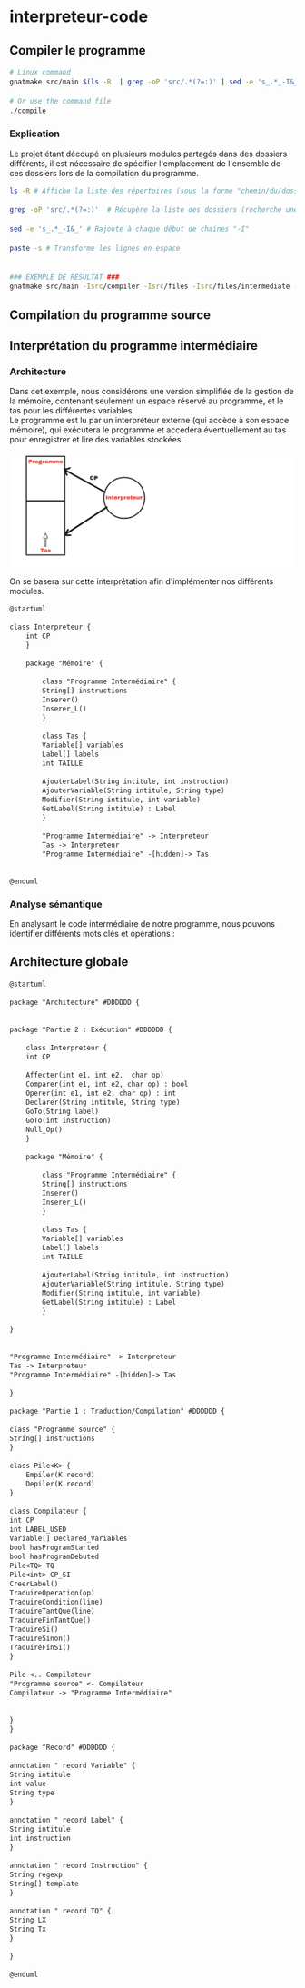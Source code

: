 # interpreteur-code

## Compiler le programme

```sh
# Linux command
gnatmake src/main $(ls -R  | grep -oP 'src/.*(?=:)' | sed -e 's_.*_-I&_' | paste -s)

# Or use the command file
./compile
```

### Explication
Le projet étant découpé en plusieurs modules partagés dans des dossiers différents, il est nécessaire de spécifier l'emplacement de l'ensemble de ces dossiers lors de la compilation du programme.

```sh
ls -R # Affiche la liste des répertoires (sous la forme "chemin/du/dossier:") et leur contenu

grep -oP 'src/.*(?=:)'  # Récupère la liste des dossiers (recherche une chaine finissant par ":" en excluant ce dernier)

sed -e 's_.*_-I&_' # Rajoute à chaque début de chaines "-I"

paste -s # Transforme les lignes en espace


### EXEMPLE DE RESULTAT ###
gnatmake src/main -Isrc/compiler -Isrc/files -Isrc/files/intermediate -Isrc/files/source -Isrc/struct -Isrc/struct/liste -Isrc/struct/object -Isrc/struct/pile
```

## Compilation du programme source

## Interprétation du programme intermédiaire

### Architecture

Dans cet exemple, nous considérons une version simplifiée de la gestion de la mémoire, contenant seulement un espace réservé au programme, et le tas pour les différentes variables. <br/>
Le programme est lu par un interpréteur externe (qui accède à son espace mémoire), qui exécutera le programme et accèdera éventuellement au tas pour enregistrer et lire des variables stockées.

![Mémoire](doc/images/memoire.png)

On se basera sur cette interprétation afin d'implémenter nos différents modules.

```plantuml
@startuml

class Interpreteur {
    int CP
    }

    package "Mémoire" {

        class "Programme Intermédiaire" {
        String[] instructions
        Inserer()
        Inserer_L()
        }

        class Tas {
        Variable[] variables
        Label[] labels
        int TAILLE

        AjouterLabel(String intitule, int instruction) 
        AjouterVariable(String intitule, String type) 
        Modifier(String intitule, int variable) 
        GetLabel(String intitule) : Label
        }

        "Programme Intermédiaire" -> Interpreteur
        Tas -> Interpreteur
        "Programme Intermédiaire" -[hidden]-> Tas


@enduml
```

### Analyse sémantique

En analysant le code intermédiaire de notre programme, nous pouvons identifier différents mots clés et opérations :


## Architecture globale

```plantuml
@startuml

package "Architecture" #DDDDDD {


package "Partie 2 : Exécution" #DDDDDD {

    class Interpreteur {
    int CP

    Affecter(int e1, int e2,  char op)
    Comparer(int e1, int e2, char op) : bool
    Operer(int e1, int e2, char op) : int
    Declarer(String intitule, String type)
    GoTo(String label)
    GoTo(int instruction)
    Null_Op()
    }

    package "Mémoire" {

        class "Programme Intermédiaire" {
        String[] instructions
        Inserer()
        Inserer_L()
        }

        class Tas {
        Variable[] variables
        Label[] labels
        int TAILLE

        AjouterLabel(String intitule, int instruction) 
        AjouterVariable(String intitule, String type) 
        Modifier(String intitule, int variable) 
        GetLabel(String intitule) : Label
        }

}


"Programme Intermédiaire" -> Interpreteur
Tas -> Interpreteur
"Programme Intermédiaire" -[hidden]-> Tas

}

package "Partie 1 : Traduction/Compilation" #DDDDDD {

class "Programme source" {
String[] instructions
}

class Pile<K> {
    Empiler(K record)
    Depiler(K record)
}

class Compilateur {
int CP
int LABEL_USED
Variable[] Declared_Variables
bool hasProgramStarted
bool hasProgramDebuted
Pile<TQ> TQ
Pile<int> CP_SI
CreerLabel()
TraduireOperation(op)
TraduireCondition(line)
TraduireTantQue(line)
TraduireFinTantQue()
TraduireSi()
TraduireSinon()
TraduireFinSi()
}

Pile <.. Compilateur
"Programme source" <- Compilateur
Compilateur -> "Programme Intermédiaire"


}
}

package "Record" #DDDDDD {

annotation " record Variable" {
String intitule
int value
String type
}

annotation " record Label" {
String intitule
int instruction
}

annotation " record Instruction" {
String regexp
String[] template
}

annotation " record TQ" {
String LX
String Tx
}

}

@enduml
``` 
